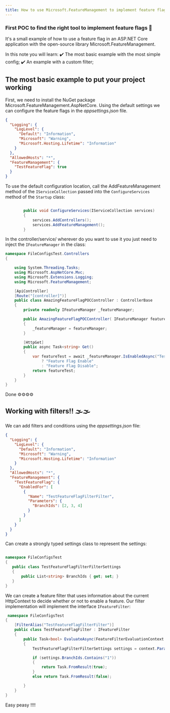 ```yaml
---
title: How to use Microsoft.FeatureManagement to implement feature flag
---
```


### First POC to find the right tool to implement feature flags 🤪

It's a small example of how to use a feature flag in an ASP.NET Core application with the open-source library Microsoft.FeatureManagement.

In this note you will learn:
✔️ The most basic example with the most simple config;
✔️ An example with a custom filter;

## The most basic example to put your project working

First, we need to install the NuGet package Microsoft.FeatureManagement.AspNetCore. Using the default settings we can configure the feature flags in the *appsettings.json* file.

```json
{
  "Logging": {
    "LogLevel": {
      "Default": "Information",
      "Microsoft": "Warning",
      "Microsoft.Hosting.Lifetime": "Information"
    }
  },
  "AllowedHosts": "*",
  "FeatureManagement": {
    "TestFeatureFlag": true
  }
}

```

To use the default configuration location, call the AddFeatureManagement method of the `IServiceCollection` passed into the 
`ConfigureServices` method of the `Startup` class:

```c#

        public void ConfigureServices(IServiceCollection services)
        {
            services.AddControllers();
            services.AddFeatureManagement();
        }
```

In the controller/service/ wherever do you want to use it you just need to inject the `IFeatureManager` in the class:

```c#
namespace FileConfigsTest.Controllers
{

    using System.Threading.Tasks;
    using Microsoft.AspNetCore.Mvc;
    using Microsoft.Extensions.Logging;
    using Microsoft.FeatureManagement;

    [ApiController]
    [Route("[controller]")]
    public class AmazingFeatureFlagPOCController : ControllerBase
    {
        private readonly IFeatureManager _featureManager;

        public AmazingFeatureFlagPOCController( IFeatureManager featureManager)
        {
            _featureManager = featureManager;
        }

        [HttpGet]
        public async Task<string> Get()
        {
            var featureTest = await _featureManager.IsEnabledAsync("TestFeatureFlag")
                ? "Feature Flag Enable"
                : "Feature Flag Disable";
            return featureTest;
        }
    }
}
```
Done ⚙️⚙️⚙️⚙️

## Working with filters!! 🌫️🌫️

We can add filters and conditions using the *appsettings.json* file:

```json
{
  "Logging": {
    "LogLevel": {
      "Default": "Information",
      "Microsoft": "Warning",
      "Microsoft.Hosting.Lifetime": "Information"
    }
  },
  "AllowedHosts": "*",
  "FeatureManagement": {
    "TestFeatureFlag": {
      "EnabledFor": [
        {
          "Name": "TestFeatureFlagFilterFilter",
          "Parameters": {
            "BranchIds": [2, 3, 4]
          }
        }
      ]
    }
  }
}

```
 Can create a strongly typed settings class to represent the settings:

 ```c#

 namespace FileConfigsTest
{
    public class TestFeatureFlagFilterFilterSettings
    {
        public List<string> BranchIds { get; set; }
    }
}

 ```

 We can create a feature filter that uses information about the current HttpContext to decide whether or not to enable a feature.
 Our filter implementation will implement the interface `IFeatureFilter`:

```c#
 namespace FileConfigsTest
{
    [FilterAlias("TestFeatureFlagFilterFilter")]
    public class TestFeatureFlagFilter : IFeatureFilter
    {
        public Task<bool> EvaluateAsync(FeatureFilterEvaluationContext context)
        {
            TestFeatureFlagFilterFilterSettings settings = context.Parameters.Get<TestFeatureFlagFilterFilterSettings>();

            if (settings.BranchIds.Contains("1"))
            {
                return Task.FromResult(true);
            }
            else return Task.FromResult(false);

        }
    }
}
``` 

Easy peasy !!!!